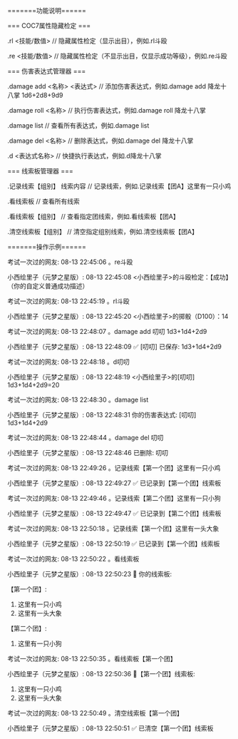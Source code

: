 =======功能说明======

=== COC7属性隐藏检定 ===

.rl <技能/数值>      // 隐藏属性检定（显示出目），例如.rl斗殴

.re <技能/数值>  // 隐藏属性检定（不显示出目，仅显示成功等级），例如.re斗殴

=== 伤害表达式管理器 ===

.damage add <名称> <表达式>  // 添加伤害表达式，例如.damage add 降龙十八掌 1d6+2d8+9d9

.damage roll <名称>         // 执行伤害表达式，例如.damage roll 降龙十八掌

.damage list               // 查看所有表达式，例如.damage list

.damage del <名称>         // 删除表达式，例如.damage del 降龙十八掌

.d <表达式名称>             // 快捷执行表达式，例如.d降龙十八掌


=== 线索板管理器 ===

.记录线索【组别】 线索内容     // 记录线索，例如.记录线索【团A】这里有一只小鸡

.看线索板                    // 查看所有线索

.看线索板【组别】            // 查看指定团线索，例如.看线索板【团A】

.清空线索板【组别】          // 清空指定组别线索，例如.清空线索板【团A】

=======操作示例======

考试一次过的网友: 08-13 22:45:06
。re斗殴

小西绘里子（元梦之星版）: 08-13 22:45:08
<小西绘里子>的斗殴检定：【成功】
（你的自定义普通成功描述）

考试一次过的网友: 08-13 22:45:19
。rl斗殴

小西绘里子（元梦之星版）: 08-13 22:45:20
<小西绘里子>的掷骰（D100）：14

考试一次过的网友: 08-13 22:48:07
。damage add 叨叨 1d3+1d4+2d9

小西绘里子（元梦之星版）: 08-13 22:48:09
✅ [叨叨] 已保存: 1d3+1d4+2d9

考试一次过的网友: 08-13 22:48:18
。d叨叨

小西绘里子（元梦之星版）: 08-13 22:48:19
<小西绘里子>的[叨叨] 1d3+1d4+2d9=20

考试一次过的网友: 08-13 22:48:30
。damage list

小西绘里子（元梦之星版）: 08-13 22:48:31
你的伤害表达式:
[叨叨] 1d3+1d4+2d9

考试一次过的网友: 08-13 22:48:44
。damage del 叨叨

小西绘里子（元梦之星版）: 08-13 22:48:46
已删除: 叨叨

考试一次过的网友: 08-13 22:49:26
。记录线索【第一个团】这里有一只小鸡

小西绘里子（元梦之星版）: 08-13 22:49:27
✅ 已记录到【第一个团】线索板

考试一次过的网友: 08-13 22:49:46
。记录线索【第二个团】这里有一只小狗

小西绘里子（元梦之星版）: 08-13 22:49:47
✅ 已记录到【第二个团】线索板

考试一次过的网友: 08-13 22:50:18
。记录线索【第一个团】这里有一头大象

小西绘里子（元梦之星版）: 08-13 22:50:19
✅ 已记录到【第一个团】线索板

考试一次过的网友: 08-13 22:50:22
。看线索板

小西绘里子（元梦之星版）: 08-13 22:50:23
📜 你的线索板:

【第一个团】:
  1. 这里有一只小鸡
  2. 这里有一头大象

【第二个团】:
  1. 这里有一只小狗

考试一次过的网友: 08-13 22:50:35
。看线索板【第一个团】

小西绘里子（元梦之星版）: 08-13 22:50:36
📜【第一个团】线索板:
1. 这里有一只小鸡
2. 这里有一头大象

考试一次过的网友: 08-13 22:50:49
。清空线索板【第一个团】

小西绘里子（元梦之星版）: 08-13 22:50:51
✅ 已清空【第一个团】线索板
